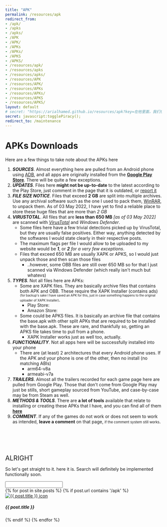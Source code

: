 ```yaml
---
title: "APK"
permalink: /resources/apk
redirect_from: 
- /apk/
- /apks
- /apks/
- /APK
- /APK/
- /APKs
- /APKs/
- /APKS
- /APKS/
- /resources/apk/
- /resources/apks
- /resources/apks/
- /resources/APK
- /resources/APK/
- /resources/APKs
- /resources/APKs/
- /resources/APKS
- /resources/APKS/
layout: default
# secret: "https://arialhamed.github.io/resources/apk?key=在他里面，我们借着耶稣的宝血得着救赎，我们的过犯得着赦免，是照着他丰富的恩典"
secret: javascript:togglePiracy();
redirect_to: /maintenance
---
```


<script>
    var paidlist=document.getElementsByClassName('paid');
    var freelist=document.getElementsByClassName('free');
    var paidflag=false;
    function togglePiracy(){
        for(let a of paidlist){
            //a.setAttribute('style','display:inline;')
            if (a.style.display == "none"){
                a.style.display = "inline";
                paidflag = true;
            } else {
                a.style.display = "none";
                paidflag = false;
            }
        };
    };
    function apkSearch(){
        const q = document.getElementById("apkSearchId");
        if (paidflag){
            console.log(q)
        }
    }
    async function getApkJson(n) {
        if (paidflag){
            const response = await fetch("https://arialhamed.github.io/_pages/resources/apk_search_full.json");
        } else {
            const response = await fetch("https://arialhamed.github.io/_pages/resources/apk_search.json");
        };
        const all_assets = await response.json();
        // document.getElementById('update').innerHTML = "bruh: "+all_assets[4]["title"];

    }
</script>

# APKs Downloads
Here are a few things to take note about the APKs here
1. _**SOURCES**_. Almost everything here are pulled from an Android phone using [ADB](https://arialhamed.github.io/resources/apk/tools), and all apps are originally installed from the **[Google Play Store](https://play.google.com)**. There will be quite a few exceptions.
1. _**UPDATES**_. Files here **might not be up-to-date** to the latest according to the Play Store, just comment in the page that it is outdated, or [report it](https://arialhamed.github.io/report)
1. _**FILE SIZE NOTICE**_. Files that exceed __2 GB__ are split into multiple archives. Use any archival software such as the one I used to pack them, <a href="https://www.win-rar.com/start.html?&L=0">WinRAR</a>, to unpack them. As of <span class="timestamp">03 May 2022</span>, I have yet to find a reliable place to store these huge files that are more than _2 GB_
1. _**VIRUSTOTAL**_. All files that are **less than 650 MB** <span class="timestamp">_[as of 03 May 2022]_</span> are scanned with <a href="https://www.virustotal.com/">_VirusTotal_</a> and _Windows Defender_.
    * Some files here have a few trivial detections picked up by VirusTotal, but they are usually false positives. Either way, anything detected by the softwares I would state clearly in their respective posts.
    * The maximum flags per file I would allow to be uploaded to my website would be _**1**_, or _**2** for a very few exceptions_.
    * Files that exceed 650 MB are usually XAPK or APKS, so I would just unpack those and then scan those files
        * ..however, some OBB files are still over 650 MB so for that I just scanned via Windows Defender (which really isn't much but whatevs)
1. _**TYPES**_. Not all files here are APKs:
    * Some are XAPK files. They are basically archive files that contains both APK and OBB. These require the <a onclick='window.open("https://github.com/arialhamed/storage/releases/download/apk/io.apkmody.sai_2.1.6.apk", "_self")'>XAPK Installer</a> (contains ads) <span style="font-size: 70%;">(for backup's sake I have saved an APK for this, just in case something happens to the original uploader of XAPK Installer)</span>.
        * Play Store: <a href="https://play.google.com/store/apps/details?id=io.apkmody.sai"><i class='fab fa-google-play'></i></a>
        * Amazon Store: <a href="https://www.amazon.com/XAPKS-Installer-Install-APKs-XAPK/dp/B09769NSBY"><i class="fab fa-amazon"></i></a>
    * Some could be APKS files. It is basically an archive file that contains the base.apk with other split APKs that are required to be installed with the base.apk. These are rare, and thankfully so, getting an APKS file takes time to pull from a phone.
        * XAPK Installer works just as well too, actually.
1. _**FUNCTIONALITY**_. Not all apps here will be successfully installed into your phone
    * There are (at least) 2 architectures that every Android phone uses. If the APK and your phone is one of the other, then no install (no matching ABIs)
        * arm64-v8a
        * armeabi-v7a
1. _**TRAILERS**_. Almost all the trailers recorded for each game page here are pulled from Google Play. Those that don't come from Google Play may just be stills, short gameplay sourced from YouTube, and case-by-case may be from Steam as well.
1. _**METHODS & TOOLS**_. There are **a lot of tools** available that relate to installing or creating these APKs that I have, and you can find all of them **[here](https://arialhamed.github.io/resources/apk/tools)**
1. _**COMMENT**_. If any of the games do not work or does not seem to work as intended, **leave a comment** on that page, <span style="font-size:80%;">if the comment system still works</span>.

<!-- 1. _**GAMEPLAY**_. All gameplay here are **recorded by Genymobile's <a href="https://github.com/Genymobile/scrcpy">scrcpy</a> software, rom1v's <a href="https://github.com/rom1v/sndcpy">sndcpy</a> and Window’s Xbox Game Bar**.  -->
<!-- 1. _**REVIEW CREDIBILITY**_. Related to gameplay and compatibility, **not all games I have played through all the way**, so some of my thoughts may not be reflective of the whole game, and I would usually state about it too. -->
<!-- 1. **Personal disclaimer**: * I do not condone piracy, <span style="font-size:170%">but</span>, I also do not condone putting **paywalls** and **paid subscription** behind software that is or was free, or paid to begin with, and limiting **freedom** &amp; **opinion** of customers. <a href="https://upload.wikimedia.org/wikipedia/commons/d/d7/The.Pirate.Bay.Cartoon-small.png">stay woke</a> -->

<!-- <span ondblclick="document.getElementById('banned').style.display='block'" style="font-size:60%;">there's also some that I never want to install on any phone</span>

<pre id="banned" style="display:non;">

</pre> -->

<br>
<br>
<br>
<br>

<span style="font-size:150%">ALRIGHT</span>

So let's get straight to it. here it is. Search will definitely be implemented functionally soon.

<input id="apkSearchId" type="text" class="w-100" onkeyup="apkSearch()">


<div class="row" id="apk-gallery">
    {% for post in site.posts %}
    {% if post.url contains '/apk' %}
    <div class="col-sm-3 {% if post.paid or post.nsfw %} paid {% else %} free {% endif %}" title="{{ post.title }}" style="{% if post.paid or post.nsfw %} display:none; {% endif %}">
        <div class="card">
            <div class="card-body">
                <a href="{{site.baseurl}}{{post.url}}"><img class="card-img" src="https://raw.githubusercontent.com/arialhamed/static/main/images{{ post.url }}-icon.webp" alt="{{ post.title }} icon"></a>
                <!-- <h5 class="card-title">{{ post.title }}</h5> -->
                <h5 class="card-title text-center">{{ post.title }}</h5>
            </div>
        </div>
    </div>
    {% endif %}
    {% endfor %}
</div>
